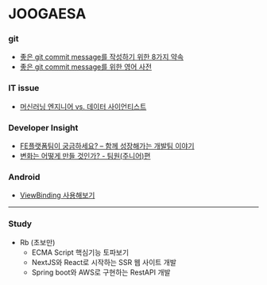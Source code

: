 # JOOGAESA

### git

- [좋은 git commit message를 작성하기 위한 8가지 약속](https://djkeh.github.io/articles/How-to-write-a-git-commit-message-kor/)
- [좋은 git commit message를 위한 영어 사전](https://blog.ull.im/engineering/2019/03/10/logs-on-git.html)

### IT issue

- [머신러닝 엔지니어 vs. 데이터 사이언티스트](https://medium.com/code-states/%EB%A8%B8%EC%8B%A0-%EB%9F%AC%EB%8B%9D-%EC%97%94%EC%A7%80%EB%8B%88%EC%96%B4-vs-%EB%8D%B0%EC%9D%B4%ED%84%B0-%EC%82%AC%EC%9D%B4%EC%96%B8%ED%8B%B0%EC%8A%A4%ED%8A%B8-7cff2ae6f253)

### Developer Insight

- [FE플랫폼팀이 궁금하세요? – 함께 성장해가는 개발팀 이야기](https://tech.kakao.com/2020/09/21/kakao-fe-platform-team/)
- [변화는 어떻게 만들 것인가? - 팀원(주니어)편](https://www.youtube.com/watch?v=0M90IWExNXY&ab_channel=%EB%B0%95%EC%9E%AC%EC%84%B1)

### Android

- [ViewBinding 사용해보기](https://www.devhyeon.com/post/viewbinding-%EC%9D%84-%EC%82%AC%EC%9A%A9%ED%95%B4%EB%B3%B4%EC%84%B8%EC%9A%94)

---

### Study

- Rb (초보만)
  - ECMA Script 핵심기능 토파보기
  - NextJS와 React로 시작하는 SSR 웹 사이트 개발
  - Spring boot와 AWS로 구현하는 RestAPI 개발
